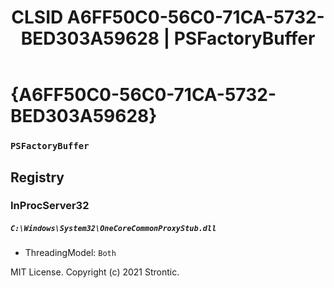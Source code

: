 ﻿---
title: "CLSID A6FF50C0-56C0-71CA-5732-BED303A59628 | PSFactoryBuffer"
excerpt: What is COM-Object CLSID A6FF50C0-56C0-71CA-5732-BED303A59628?
---

# {A6FF50C0-56C0-71CA-5732-BED303A59628}

### `PSFactoryBuffer`

## Registry


### InProcServer32

##### `C:\Windows\System32\OneCoreCommonProxyStub.dll`
* ThreadingModel: `Both`

MIT License. Copyright (c) 2021 Strontic.



